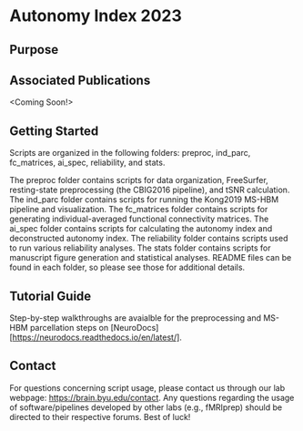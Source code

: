 # Autonomy Index 2023

## Purpose

## Associated Publications 
<Coming Soon!>

## Getting Started 
Scripts are organized in the following folders: preproc, ind_parc, fc_matrices, ai_spec, reliability, and stats.

The preproc folder contains scripts for data organization, FreeSurfer, resting-state preprocessing (the CBIG2016 pipeline), and tSNR calculation. The ind_parc folder contains scripts for running the Kong2019 MS-HBM pipeline and visualization. The fc_matrices folder contains scripts for generating individual-averaged functional connectivity matrices. The ai_spec folder contains scripts for calculating the autonomy index and deconstructed autonomy index. The reliability folder contains scripts used to run various reliability analyses. The stats folder contains scripts for manuscript figure generation and statistical analyses. README files can be found in each folder, so please see those for additional details.

## Tutorial Guide 
Step-by-step walkthroughs are avaialble for the preprocessing and MS-HBM parcellation steps on [NeuroDocs][https://neurodocs.readthedocs.io/en/latest/].

## Contact
For questions concerning script usage, please contact us through our lab webpage: https://brain.byu.edu/contact. Any questions regarding the usage of software/pipelines developed by other labs (e.g., fMRIprep) should be directed to their respective forums. Best of luck!
